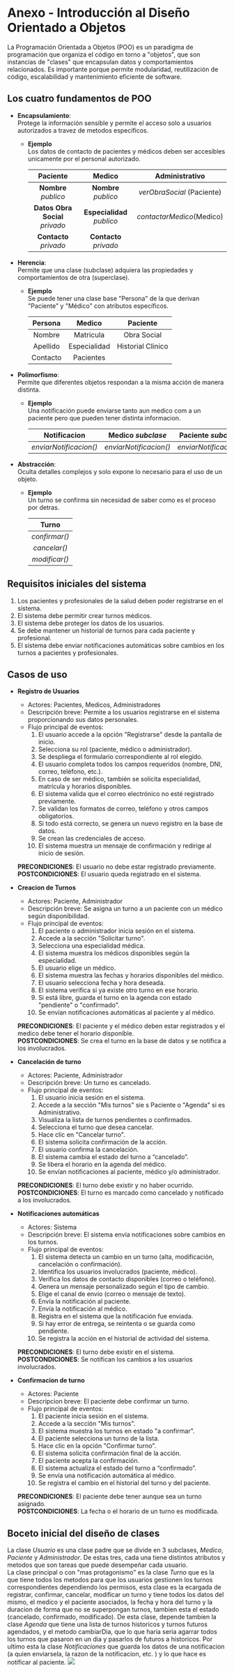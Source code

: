 # Anexo - Introducción al Diseño Orientado a Objetos

La Programación Orientada a Objetos (POO) es un paradigma de programación que organiza el código en torno a "objetos", que son instancias de "clases" que encapsulan datos y comportamientos relacionados. Es importante porque permite modularidad, reutilización de código, escalabilidad y mantenimiento eficiente de software.

## Los cuatro fundamentos de POO

* **Encapsulamiento**:  
Protege la información sensible y permite el acceso solo a usuarios autorizados a travez de metodos específicos.

    * **Ejemplo**  
    Los datos de contacto de pacientes y médicos deben ser accesibles unicamente por el personal autorizado.
    
        | Paciente | Medico | Administrativo |
        |:--------------------------------:|:--------------------------:|:-------------------------:|
        | **Nombre** _publico_             | **Nombre** _publico_       | _verObraSocial_ (Paciente) |
        | **Datos Obra Social** _privado_  | **Especialidad** _publico_ | _contactarMedico_(Medico) |
        | **Contacto** _privado_           | **Contacto** _privado_     |

* **Herencia**:  
Permite que una clase (subclase) adquiera las propiedades y comportamientos de otra (superclase).

    * **Ejemplo**  
     Se puede tener una clase base "Persona" de la que derivan "Paciente" y "Médico" con atributos específicos.

        | Persona | Medico | Paciente |
        |:---------:|:-----------:|:-----------------:|
        | Nombre   | Matricula    | Obra Social       |
        | Apellido | Especialidad | Historial Clinico |
        | Contacto | Pacientes    | 

* **Polimorfismo**:  
Permite que diferentes objetos respondan a la misma acción de manera distinta.

    * **Ejemplo**  
    Una notificación puede enviarse tanto aun medico com a un paciente pero que pueden tener distinta informacion.

        | Notificacion | Medico _subclase_ | Paciente _subclase_ |
        |:----------------------:|:----------------------:|:----------------------:|
        | _enviarNotificacion()_ | _enviarNotificacion()_ | _enviarNotificacion()_ |

* **Abstracción**:  
Oculta detalles complejos y solo expone lo necesario para el uso de un objeto.

    * **Ejemplo**  
     Un turno se confirma sin necesidad de saber como es el proceso por detras.

        | Turno |
        |:-------------:|
        | _confirmar()_ |
        | _cancelar()_  |
        | _modificar()_ |

## Requisitos iniciales del sistema

1. Los pacientes y profesionales de la salud deben poder registrarse en el sistema.
2. El sistema debe permitir crear turnos médicos.
3. El sistema debe proteger los datos de los usuarios.
4. Se debe mantener un historial de turnos para cada paciente y profesional.
5. El sistema debe enviar notificaciones automáticas sobre cambios en los turnos a pacientes y profesionales.

## Casos de uso

* **Registro de Usuarios**
    - Actores: Pacientes, Medicos, Administradores
    - Descripción breve: Permite a los usuarios registrarse en el sistema proporcionando sus datos personales.
    - Flujo principal de eventos:
        1. El usuario accede a la opción "Registrarse" desde la pantalla de inicio.
        2. Selecciona su rol (paciente, médico o administrador).
        3. Se despliega el formulario correspondiente al rol elegido.
        4. El usuario completa todos los campos requeridos (nombre, DNI, correo, teléfono, etc.).
        5. En caso de ser médico, también se solicita especialidad, matrícula y horarios disponibles.
        6. El sistema valida que el correo electrónico no esté registrado previamente.
        7. Se validan los formatos de correo, teléfono y otros campos obligatorios.
        8. Si todo está correcto, se genera un nuevo registro en la base de datos.
        9. Se crean las credenciales de acceso.
        10. El sistema muestra un mensaje de confirmación y redirige al inicio de sesión.

    **PRECONDICIONES**: El usuario no debe estar registrado previamente.  
    **POSTCONDICIONES**: El usuario queda registrado en el sistema.

* **Creacion de Turnos**
    - Actores: Paciente, Administrador
    - Descripción breve: Se asigna un turno a un paciente con un médico según disponibilidad.
    - Flujo principal de eventos:
        1. El paciente o administrador inicia sesión en el sistema.
        2. Accede a la sección "Solicitar turno".
        3. Selecciona una especialidad médica.
        4. El sistema muestra los médicos disponibles según la especialidad.
        5. El usuario elige un médico.
        6. El sistema muestra las fechas y horarios disponibles del médico.
        7. El usuario selecciona fecha y hora deseada.
        8. El sistema verifica si ya existe otro turno en ese horario.
        9. Si está libre, guarda el turno en la agenda con estado "pendiente" o "confirmado".
        10. Se envían notificaciones automáticas al paciente y al médico.
    
    **PRECONDICIONES**: El paciente y el médico deben estar registrados y el medico debe tener el horario disponible.  
    **POSTCONDICIONES**: Se crea el turno en la base de datos y se notifica a los involucrados.

* **Cancelación de turno**
    - Actores: Paciente, Administrador
    - Descripción breve: Un turno es cancelado.
    - Flujo principal de eventos:
        1. El usuario inicia sesión en el sistema.
        2. Accede a la sección "Mis turnos" sie s Paciente o "Agenda" si es Administrativo.
        3. Visualiza la lista de turnos pendientes o confirmados.
        4. Selecciona el turno que desea cancelar.
        5. Hace clic en "Cancelar turno".
        6. El sistema solicita confirmación de la acción.
        7. El usuario confirma la cancelación.
        8. El sistema cambia el estado del turno a “cancelado”.
        9. Se libera el horario en la agenda del médico.
        10. Se envían notificaciones al paciente, médico y/o administrador.
    
    **PRECONDICIONES**: El turno debe existir y no haber ocurrido.  
    **POSTCONDICIONES**: El turno es marcado como cancelado y notificado a los involucrados.

* **Notificaciones automáticas**
    - Actores: Sistema
    - Descripción breve: El sistema envía notificaciones sobre cambios en los turnos.
    - Flujo principal de eventos:
        1. El sistema detecta un cambio en un turno (alta, modificación, cancelación o confirmación).
        2. Identifica los usuarios involucrados (paciente, médico).
        3. Verifica los datos de contacto disponibles (correo o teléfono).
        4. Genera un mensaje personalizado según el tipo de cambio.
        5. Elige el canal de envío (correo o mensaje de texto).
        6. Envía la notificación al paciente.
        7. Envía la notificación al médico.
        8. Registra en el sistema que la notificación fue enviada.
        9. Si hay error de entrega, se reintenta o se guarda como pendiente.
        10. Se registra la acción en el historial de actividad del sistema.

    **PRECONDICIONES**: El turno debe existir en el sistema.  
    **POSTCONDICIONES**: Se notifican los cambios a los usuarios involucrados.

* **Confirmacion de turno**
    - Actores: Paciente
    - Descripcion breve: El paciente debe confirmar un turno.
    - Flujo principal de eventos:
        1. El paciente inicia sesión en el sistema.
        2. Accede a la sección "Mis turnos".
        3. El sistema muestra los turnos en estado "a confirmar".
        4. El paciente selecciona un turno de la lista.
        5. Hace clic en la opción "Confirmar turno".
        6. El sistema solicita confirmación final de la acción.
        7. El paciente acepta la confirmación.
        8. El sistema actualiza el estado del turno a “confirmado”.
        9. Se envía una notificación automática al médico.
        10. Se registra el cambio en el historial del turno y del paciente.

    **PRECONDICIONES**: El paciente debe tener aunque sea un turno asignado.  
    **POSTCONDICIONES**: La fecha o el horario de un turno es modificada.

## Boceto inicial del diseño de clases
La clase _Usuario_ es una clase padre que se divide en 3 subclases, _Medico_, _Paciente_ y _Administrador_. De estas tres, cada una tiene distintos atributos y metodos que son tareas que puede desempeñar cada usuario.  
La clase principal o con "mas protagonismo" es la clase _Turno_ que es la que tiene todos los metodos para que los usuarios gestionen los turnos correspondientes dependiendo los permisos, esta clase es la ecargada de registrar, confirmar, cancelar, modificar un turno y tiene todos los datos del mismo, el medico y el paciente asociados, la fecha y hora del turno y la duracion de forma que no se superpongan turnos, tambien esta el estado (cancelado, confirmado, modificado). De esta clase, depende tambien la clase _Agenda_ que tiene una lista de turnos historicos y turnos futuros agendados, y el metodo cambiarDia, que lo que haria seria agarrar todos los turnos que pasaron en un dia y pasarlos de futuros a historicos. Por ultimo esta la clase _Notificaciones_ que guarda los datos de una notificacion (a quien enviarsela, la razon de la notificacion, etc. ) y lo que hace es notificar al paciente.
![](imagenes/image.png)

